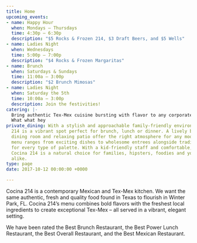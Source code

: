 ```yaml
---
title: Home
upcoming_events:
- name: Happy Hour
  when: Mondays – Thursdays
  time: 4:30p – 6:30p
  description: "$5 Rocks & Frozen 214, $3 Draft Beers, and $5 Wells"
- name: Ladies Night
  when: Wednesdays
  time: 5:00p – 7:00p
  description: "$4 Rocks & Frozen Margaritas"
- name: Brunch
  when: Saturdays & Sundays
  time: 11:00a – 3:00p
  description: "$2 Brunch Mimosas"
- name: Ladies Night
  when: Saturday the 5th
  time: 10:00a – 3:00p
  description: Join the festivities!
catering: |-
  Bring authentic Tex-Mex cuisine bursting with flavor to any corporate, wedding or private event by selecting Cocina 214 as your catering preference. Whether the event is small or large, Cocina 214 offers a wide variety of dishes that caters to all types of palates. Cocina 214 catering combines the experience of freshly made food with dedicated high-quality service to make a perfect eating experience at any event. Make your event buzz with excitement over the authentic and deliciousness Tex-Mex food provided by Cocina 214 catering service.
  What what hey
private_dining: With a stylish and approachable family-friendly environment, Cocina
  214 is a vibrant spot perfect for brunch, lunch or dinner. A lively bar, contemporary
  dining room and relaxing patio offer the right atmosphere for any mood. Cocina 214’s
  menu ranges from exciting dishes to wholesome entrees alongside traditional favorites
  for every type of palette. With a kid-friendly staff and comfortable, spacious eating,
  Cocina 214 is a natural choice for families, hipsters, foodies and young-professionals
  alike.
type: page
date: 2017-10-12 00:00:00 +0000

---
```

Cocina 214 is a contemporary Mexican and Tex-Mex kitchen. We want the same authentic, fresh and quality food found in Texas to flourish in Winter Park, FL. Cocina 214’s menu combines bold flavors with the freshest local ingredients to create exceptional Tex-Mex &ndash; all served in a vibrant, elegant setting.

We have been rated the Best Brunch Restaurant, the Best Power Lunch Restaurant, the Best Overall Restaurant, and the Best Mexican Restaurant.
